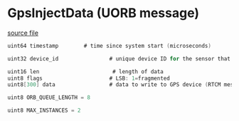 # GpsInjectData (UORB message)



[source file](https://github.com/PX4/PX4-Autopilot/blob/main/msg/GpsInjectData.msg)

```c
uint64 timestamp		# time since system start (microseconds)

uint32 device_id                # unique device ID for the sensor that does not change between power cycles

uint16 len                       # length of data
uint8 flags                     # LSB: 1=fragmented
uint8[300] data                 # data to write to GPS device (RTCM message)

uint8 ORB_QUEUE_LENGTH = 8

uint8 MAX_INSTANCES = 2

```
